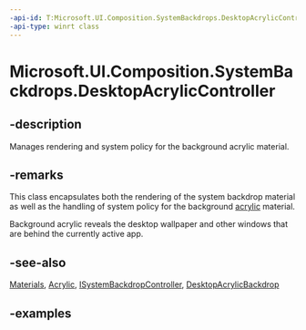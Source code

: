 ```yaml
---
-api-id: T:Microsoft.UI.Composition.SystemBackdrops.DesktopAcrylicController
-api-type: winrt class
---
```


# Microsoft.UI.Composition.SystemBackdrops.DesktopAcrylicController

<!--
public sealed class DesktopAcrylicController : Microsoft.UI.Composition.SystemBackdrops.ISystemBackdropController, System.IDisposable
-->

## -description

Manages rendering and system policy for the background acrylic material.

## -remarks

This class encapsulates both the rendering of the system backdrop material as well as the handling of system policy for the background [acrylic](/windows/apps/design/style/acrylic) material.

Background acrylic reveals the desktop wallpaper and other windows that are behind the currently active app.

## -see-also

[Materials](/windows/apps/design/signature-experiences/materials), [Acrylic](/windows/apps/design/style/acrylic), [ISystemBackdropController](isystembackdropcontroller.md), [DesktopAcrylicBackdrop](../microsoft.ui.xaml.media/desktopacrylicbackdrop.md)

## -examples

